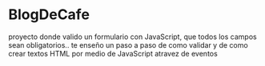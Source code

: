 # BlogDeCafe

proyecto donde valido un formulario con JavaScript, que  todos los campos sean obligatorios.. te enseño un paso a paso de como validar y de como crear textos HTML por medio de JavaScript atravez de eventos
